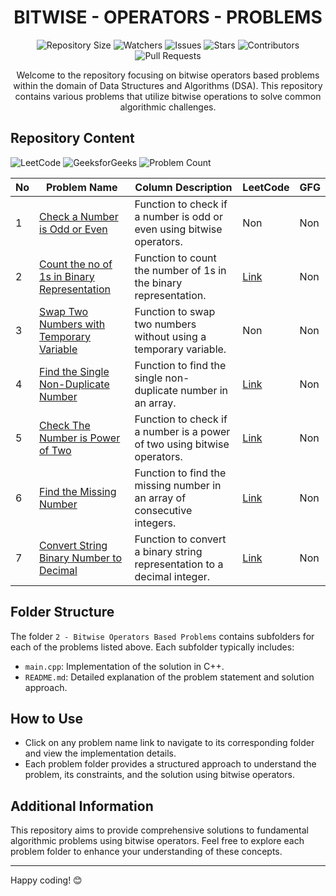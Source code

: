 <h1 align='center'>BITWISE - OPERATORS - PROBLEMS</h1>

<p align='center'>
  <img src="https://img.shields.io/github/repo-size/JawadSher/Data-Structures-Algorithms-Based-Problems" alt="Repository Size">
  <img src="https://img.shields.io/github/watchers/JawadSher/Data-Structures-Algorithms-Based-Problems?style=social" alt="Watchers">
  <img src="https://img.shields.io/github/issues/JawadSher/Data-Structures-Algorithms-Based-Problems" alt="Issues">
  <img src="https://img.shields.io/github/stars/JawadSher/Data-Structures-Algorithms-Based-Problems" alt="Stars">
  <img src="https://img.shields.io/github/contributors/JawadSher/Data-Structures-Algorithms-Based-Problems" alt="Contributors">
  <img src="https://img.shields.io/github/issues-pr/JawadSher/Data-Structures-Algorithms-Based-Problems" alt="Pull Requests">
</p>

<p align='center'>Welcome to the repository focusing on bitwise operators based problems within the domain of Data Structures and Algorithms (DSA). This repository contains various problems that utilize bitwise operations to solve common algorithmic challenges.</p>

## Repository Content
<p>
<img src="https://img.shields.io/badge/problems%20count-05-orange?logo=leetcode" alt="LeetCode">
<img src="https://img.shields.io/badge/problems%20count-00-darkgreen?logo=geeksforGeeks" alt="GeeksforGeeks">
<img src="https://img.shields.io/badge/total%20problems%20count-07-blue" alt="Problem Count"> 
</p>

| No | Problem Name | Column Description | LeetCode | GFG |
|---|---|---|---|---|
| 1 | [Check a Number is Odd or Even](https://github.com/JawadSher/Data-Structures-Algorithms-Based-Problems/tree/main/03%20-%20Bitwise%20Operators%20Based%20Problems/1%20-%20Check%20a%20Number%20is%20Odd%20or%20Even) | Function to check if a number is odd or even using bitwise operators. | Non | Non |
| 2 | [Count the no of 1s in Binary Representation](https://github.com/JawadSher/Data-Structures-Algorithms-Based-Problems/tree/main/03%20-%20Bitwise%20Operators%20Based%20Problems/2%20-%20Count%20the%20no%20of%201s%20in%20Binary%20Representation) | Function to count the number of 1s in the binary representation. | [Link](https://leetcode.com/problems/number-of-1-bits/) | Non |
| 3 | [Swap Two Numbers with Temporary Variable](https://github.com/JawadSher/Data-Structures-Algorithms-Based-Problems/tree/main/03%20-%20Bitwise%20Operators%20Based%20Problems/3%20-%20Swap%20Two%20Numbers%20with%20Temporary%20Variable) | Function to swap two numbers without using a temporary variable. | Non | Non |
| 4 | [Find the Single Non-Duplicate Number](https://github.com/JawadSher/Data-Structures-Algorithms-Based-Problems/tree/main/03%20-%20Bitwise%20Operators%20Based%20Problems/4%20-%20Find%20the%20Single%20Non-Duplicate%20Number) | Function to find the single non-duplicate number in an array. | [Link](https://leetcode.com/problems/single-number/) | Non |
| 5 | [Check The Number is Power of Two](https://github.com/JawadSher/Data-Structures-Algorithms-Based-Problems/tree/main/03%20-%20Bitwise%20Operators%20Based%20Problems/5%20-%20Check%20The%20Number%20is%20Power%20of%20Two) | Function to check if a number is a power of two using bitwise operators. | [Link](https://leetcode.com/problems/power-of-two/) | Non |
| 6 | [Find the Missing Number](https://github.com/JawadSher/Data-Structures-Algorithms-Based-Problems/tree/main/03%20-%20Bitwise%20Operators%20Based%20Problems/6%20-%20Find%20the%20Missing%20Number) | Function to find the missing number in an array of consecutive integers. | [Link](https://leetcode.com/problems/missing-number/) | Non |
| 7 | [Convert String Binary Number to Decimal](https://github.com/JawadSher/Data-Structures-Algorithms-Based-Problems/tree/main/03%20-%20Bitwise%20Operators%20Based%20Problems/7%20-%20Convert%20String%20Binary%20Number%20to%20Decimal) | Function to convert a binary string representation to a decimal integer. | [Link](https://leetcode.com/problems/convert-binary-number-in-a-linked-list-to-integer/) | Non |

## Folder Structure

The folder `2 - Bitwise Operators Based Problems` contains subfolders for each of the problems listed above. Each subfolder typically includes:

- `main.cpp`: Implementation of the solution in C++.
- `README.md`: Detailed explanation of the problem statement and solution approach.

## How to Use

- Click on any problem name link to navigate to its corresponding folder and view the implementation details.
- Each problem folder provides a structured approach to understand the problem, its constraints, and the solution using bitwise operators.

## Additional Information

This repository aims to provide comprehensive solutions to fundamental algorithmic problems using bitwise operators. Feel free to explore each problem folder to enhance your understanding of these concepts.

---
Happy coding! 😊

